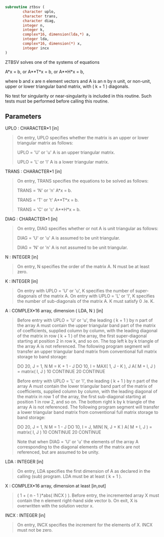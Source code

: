 ```fortran
subroutine ztbsv (
        character uplo,
        character trans,
        character diag,
        integer n,
        integer k,
        complex*16, dimension(lda,*) a,
        integer lda,
        complex*16, dimension(*) x,
        integer incx
)
```

ZTBSV  solves one of the systems of equations

A\*x = b,   or   A\*\*T\*x = b,   or   A\*\*H\*x = b,

where b and x are n element vectors and A is an n by n unit, or
non-unit, upper or lower triangular band matrix, with ( k + 1 )
diagonals.

No test for singularity or near-singularity is included in this
routine. Such tests must be performed before calling this routine.

## Parameters
UPLO : CHARACTER\*1 [in]
> On entry, UPLO specifies whether the matrix is an upper or
> lower triangular matrix as follows:
> 
> UPLO = 'U' or 'u'   A is an upper triangular matrix.
> 
> UPLO = 'L' or 'l'   A is a lower triangular matrix.

TRANS : CHARACTER\*1 [in]
> On entry, TRANS specifies the equations to be solved as
> follows:
> 
> TRANS = 'N' or 'n'   A\*x = b.
> 
> TRANS = 'T' or 't'   A\*\*T\*x = b.
> 
> TRANS = 'C' or 'c'   A\*\*H\*x = b.

DIAG : CHARACTER\*1 [in]
> On entry, DIAG specifies whether or not A is unit
> triangular as follows:
> 
> DIAG = 'U' or 'u'   A is assumed to be unit triangular.
> 
> DIAG = 'N' or 'n'   A is not assumed to be unit
> triangular.

N : INTEGER [in]
> On entry, N specifies the order of the matrix A.
> N must be at least zero.

K : INTEGER [in]
> On entry with UPLO = 'U' or 'u', K specifies the number of
> super-diagonals of the matrix A.
> On entry with UPLO = 'L' or 'l', K specifies the number of
> sub-diagonals of the matrix A.
> K must satisfy  0 .le. K.

A : COMPLEX\*16 array, dimension ( LDA, N ) [in]
> Before entry with UPLO = 'U' or 'u', the leading ( k + 1 )
> by n part of the array A must contain the upper triangular
> band part of the matrix of coefficients, supplied column by
> column, with the leading diagonal of the matrix in row
> ( k + 1 ) of the array, the first super-diagonal starting at
> position 2 in row k, and so on. The top left k by k triangle
> of the array A is not referenced.
> The following program segment will transfer an upper
> triangular band matrix from conventional full matrix storage
> to band storage:
> 
> DO 20, J = 1, N
> M = K + 1 - J
> DO 10, I = MAX( 1, J - K ), J
> A( M + I, J ) = matrix( I, J )
> 10    CONTINUE
> 20 CONTINUE
> 
> Before entry with UPLO = 'L' or 'l', the leading ( k + 1 )
> by n part of the array A must contain the lower triangular
> band part of the matrix of coefficients, supplied column by
> column, with the leading diagonal of the matrix in row 1 of
> the array, the first sub-diagonal starting at position 1 in
> row 2, and so on. The bottom right k by k triangle of the
> array A is not referenced.
> The following program segment will transfer a lower
> triangular band matrix from conventional full matrix storage
> to band storage:
> 
> DO 20, J = 1, N
> M = 1 - J
> DO 10, I = J, MIN( N, J + K )
> A( M + I, J ) = matrix( I, J )
> 10    CONTINUE
> 20 CONTINUE
> 
> Note that when DIAG = 'U' or 'u' the elements of the array A
> corresponding to the diagonal elements of the matrix are not
> referenced, but are assumed to be unity.

LDA : INTEGER [in]
> On entry, LDA specifies the first dimension of A as declared
> in the calling (sub) program. LDA must be at least
> ( k + 1 ).

X : COMPLEX\*16 array, dimension at least [in,out]
> ( 1 + ( n - 1 )\*abs( INCX ) ).
> Before entry, the incremented array X must contain the n
> element right-hand side vector b. On exit, X is overwritten
> with the solution vector x.

INCX : INTEGER [in]
> On entry, INCX specifies the increment for the elements of
> X. INCX must not be zero.
